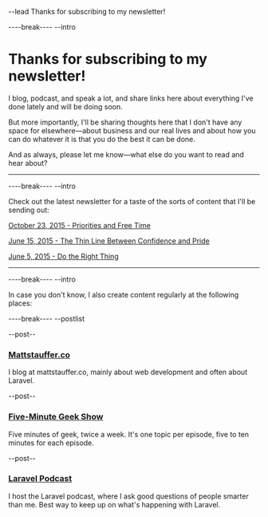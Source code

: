 --lead
Thanks for subscribing to my newsletter!

----break----
--intro

# Thanks for subscribing to my newsletter!
I blog, podcast, and speak a lot, and share links here about everything I've done lately and will be doing soon.

But more importantly, I'll be sharing thoughts here that I don't have any space for elsewhere&mdash;about business and our real lives and about how you can do whatever it is that you do the best it can be done.

And as always, please let me know&mdash;what else do you want to read and hear about?

***

----break----
--intro

Check out the latest newsletter for a taste of the sorts of content that I'll be sending out:

[October 23, 2015 - Priorities and Free Time](https://send.mattstauffer.co/w/uoPEIFh6nR763Y892rYMld3VOg)

[June 15, 2015 - The Thin Line Between Confidence and Pride](https://send.mattstauffer.co/w/h73dP0BmIq8eIEEATkWf1A)

[June 5, 2015 - Do the Right Thing](https://send.mattstauffer.co/w/7oqTI4fwYBzWf7CJ0CgFGA)

***

----break----
--intro

In case you don't know, I also create content regularly at the following places:

----break----
--postlist

--post--
### [Mattstauffer.co](http://mattstauffer.co)
I blog at mattstauffer.co, mainly about web development and often about Laravel.

--post--
### [Five-Minute Geek Show](http://fiveminutegeekshow.com)
Five minutes of geek, twice a week. It's one topic per episode, five to ten minutes for each episode.

--post--
### [Laravel Podcast](http://laravelpodcast.com)
I host the Laravel podcast, where I ask good questions of people smarter than me. Best way to keep up on what's happening with Laravel.
